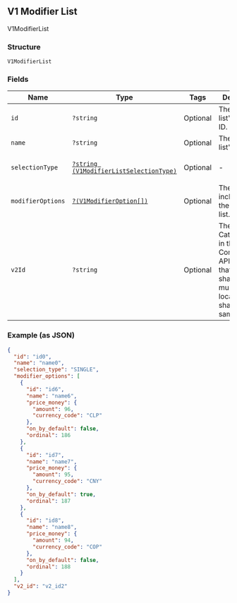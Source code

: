## V1 Modifier List

V1ModifierList

### Structure

`V1ModifierList`

### Fields

| Name | Type | Tags | Description | Getter | Setter |
|  --- | --- | --- | --- | --- | --- |
| `id` | `?string` | Optional | The modifier list's unique ID. | getId(): ?string | setId(?string id): void |
| `name` | `?string` | Optional | The modifier list's name. | getName(): ?string | setName(?string name): void |
| `selectionType` | [`?string (V1ModifierListSelectionType)`](/doc/models/v1-modifier-list-selection-type.md) | Optional | - | getSelectionType(): ?string | setSelectionType(?string selectionType): void |
| `modifierOptions` | [`?(V1ModifierOption[])`](/doc/models/v1-modifier-option.md) | Optional | The options included in the modifier list. | getModifierOptions(): ?array | setModifierOptions(?array modifierOptions): void |
| `v2Id` | `?string` | Optional | The ID of the CatalogObject in the Connect v2 API. Objects that are shared across multiple locations share the same v2 ID. | getV2Id(): ?string | setV2Id(?string v2Id): void |

### Example (as JSON)

```json
{
  "id": "id0",
  "name": "name0",
  "selection_type": "SINGLE",
  "modifier_options": [
    {
      "id": "id6",
      "name": "name6",
      "price_money": {
        "amount": 96,
        "currency_code": "CLP"
      },
      "on_by_default": false,
      "ordinal": 186
    },
    {
      "id": "id7",
      "name": "name7",
      "price_money": {
        "amount": 95,
        "currency_code": "CNY"
      },
      "on_by_default": true,
      "ordinal": 187
    },
    {
      "id": "id8",
      "name": "name8",
      "price_money": {
        "amount": 94,
        "currency_code": "COP"
      },
      "on_by_default": false,
      "ordinal": 188
    }
  ],
  "v2_id": "v2_id2"
}
```

